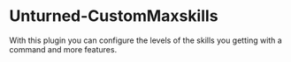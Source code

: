 # Unturned-CustomMaxskills
With this plugin you can configure the levels of the skills you getting with a command and more features.
